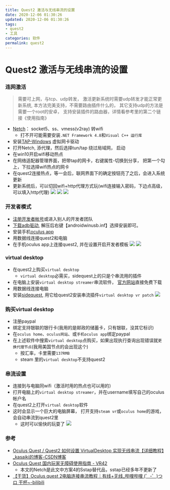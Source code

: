 ```yaml
---
title: Quest2 激活与无线串流的设置
date: 2020-12-06 01:30:26
updated: 2020-12-06 01:30:26
tags:
- quest2
- 工具
categories: 软件
permalink: quest2
---
```


# Quest2 激活与无线串流的设置

### 连网激活
> 需要可上网，与tcp、udp转发， 激活更新系统时需要udp转发才能正常更新系统, 本方法完美支持，不需要路由插件什么的， 其它支持udp的方法是需要一个root的安卓， 支持安装插件的路由器，详情看参考里的第二个链接《使用指南》


  - [Netch](https://github.com/NetchX/Netch)： socket5、ss、vmess(v2ray) 转wifi
    - 打不开可能需要安装`.NET Framework 4.8`和`Visual C++ 运行库`
  - 安装[TAP-Windows](https://build.openvpn.net/downloads/releases/tap-windows-9.21.2.exe) 虚拟网卡驱动
  - 打开Netch, 添代理，然后选择tun/tap 绕过局域网， 启动
  - 在win10开启wifi移动热点
  - 在网络适配器管理界面，把带tap的网卡，右键属性-切换到分享， 把第一个勾上，下拉选择wifi热点的网卡
  - 在quest2连接热点，等一会后，联网界面下的确定按钮亮了之后，会进入系统更新
  - 更新系统后，可以切回wifi+http代理方式玩(wifi连接输入密码，下边点高级，可以填入http代理)
  ![](https://dl.ystyle.top/images/2020-12/Netch_2020-12-06_16-44-00.png)
  ![](https://dl.ystyle.top/images/2020-12/explorer_2020-12-06_16-35-08.png)
  ![](https://dl.ystyle.top/images/2020-12/chrome_2020-12-06_20-40-12.png)
  
### 开发者模式
  - [注册开发者帐号](ttps://dashboard.oculus.com)或进入别人的开发者团队
  - [下载adb驱动](https://developer.oculus.com/downloads/package/oculus-adb-drivers), 解压后右键【androidwinusb.inf】选择安装即可。
  - 安装手机[oculus app](https://rawapk.com/oculus-apk-download/)
  - 用数据线连接quest2和电脑
  - 在手机oculus app上连接quest2, 并在设置开启开发者模板
  ![](https://dl.ystyle.top/images/2020-12/BE9BEC5F78EDD4C97982C8353CFE1D13.jpg)
  ![](https://dl.ystyle.top/images/2020-12/27EDA36DBCB42C960E77A19FB20F1557.jpg)
  
### virtual desktop
  - 在quest2上购买`virtual desktop`
    - `virtual desktop`必需买，sidequest上的只是个串流用的插件
  - 在电脑上安装`virtual desktop streamer`串流软件， [官方网站](https://www.vrdesktop.net/)直接免费下载
  - 用数据线连接电脑
  - 安装[sidequest](https://sidequestvr.com/setup-howto), 用它给quest2安装串流插件`virtual desktop vr patch`
  ![](https://dl.ystyle.top/images/2020-12/SideQuest_2020-12-06_16-41-36.png)
  
### 购买virtual desktop
  - 注册paypal
  - 绑定支持银联的银行卡(我用的是邮政的储蓄卡，只有银联，没其它标识)
  - 在`oculus home`、`oculus网站`、或`手机oculus app`绑定paypal
  - 在上述软件中搜索`virtual desktop`点购买，如果出现执行查询出现错误就`更换代理节点`(我用美国节点的会出现这个)
    - 按汇率，卡里需要`137RMB`
    - steam 里的`virtual desktop`不支持quest2

### 串流设置
  - 连接到与电脑同wifi（激活时用的热点也可以用的）
  - 打开电脑上的`virtual desktop streamer`，并在username填写自己的oculus帐户名
  - 在quest2上打开`virtual desktop`软件
  - 这时会显示一个巨大的电脑屏幕， 打开支持`steam vr`或`oculus home`的游戏，会自动串流到quest2里
    - 这时可以愉快的玩耍了
![](https://dl.ystyle.top/images/2020-12/VirtualDesktop.Streamer_2020-12-06_16-38-19.png)

### 参考
 - [Oculus Quest / Quest2 如何设置 VirtualDesktop 实现无线串流【详细教程】_kasaiki的博客-CSDN博客](https://blog.csdn.net/kasaiki/article/details/109145902)
 - [Oculus Quest 国内玩家无障碍使用指南 - VR42](http://vr42.com/t/187)
   - 本文的Netch是此文中方案4的Sstap替代品，sstap已经多年不更新了
 - [【干货】Oculus quest 2电脑连接串流教程｜有线+无线_哔哩哔哩 (゜-゜)つロ 干杯~-bilibili](https://b23.tv/9rEP0A)

